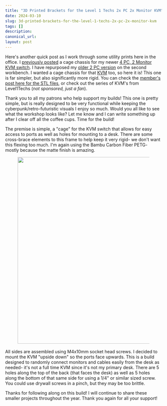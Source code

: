 ```yaml
---
title: "3D Printed Brackets for the Level 1 Techs 2x PC 2x Monitor KVM"
date: 2024-03-10
slug: 3d-printed-brackets-for-the-level-1-techs-2x-pc-2x-monitor-kvm
tags: []
description: 
canonical_url: 
layout: post
---
```

<p>Here's another quick post as I work through some utility prints here in the office.  I <a href="__GHOST_URL__/3d-printed-brackets-for-the-level-1-techs-4x-pc-2x-monitor-kvm/" rel="noreferrer">previously posted</a> a cage chassis for my newer <a href="https://www.store.level1techs.com/products/p/14-display-port-kvm-dual-4computer-kllrb-mfj5x" rel="noreferrer">4 PC, 2 Monitor KVM switch</a>.  I have repurposed my <a href="https://www.store.level1techs.com/products/p/14-kvm-switch-dual-monitor-2computer-z5erd-n6mbj" rel="noreferrer">older 2 PC version</a> on the second workbench.  I wanted a cage chassis for that <a href="https://en.wikipedia.org/wiki/KVM_switch" rel="noreferrer">KVM</a> too, so here it is!  This one is far simpler, but also significantly more rigid.  You can check the <a href="https://doscher.com/patrons-only-2xpc-kvm-switch-design-files" rel="noreferrer">member's post here for the STL files</a>, or check out the series of KVM's from Level1Techs (<em>not sponsored, just a fan</em>).</p><p>Thank you to all my patrons who help support my builds!  This one is pretty simple, but is really designed to be very functional while keeping the cyberpunk/retro-futuristic visuals I enjoy so much.  Would you all like to see what the workshop looks like?  Let me know and I can write something up after I clear off all the coffee cups.  Time for the build!</p><p>The premise is simple, a "cage" for the KVM switch that allows for easy access to ports as well as holes for mounting to a desk.  There are some cross-brace elements to this frame to help keep it very rigid- we don't want this flexing too much.  I'm again using the Bambu Carbon Fiber PETG- mostly because the matte finish is amazing.</p><figure class="kg-card kg-image-card"><img src="/images/content/images/2024/03/Level1Techs-2PC-KVM-Brackets-MOVIE-v1-640-2.gif" class="kg-image" alt="" loading="lazy" width="800" height="600" srcset="/images/content/images/2024/03/Level1Techs-2PC-KVM-Brackets-MOVIE-v1-640-2.gif 600w, /images/content/images/2024/03/Level1Techs-2PC-KVM-Brackets-MOVIE-v1-640-2.gif 800w" sizes="(min-width: 720px) 720px"></figure><p>All sides are assembled using M4x10mm socket head screws.  I decided to mount the KVM "upside down" so the ports face upwards.  This is a build designed to randomly connect monitors and cables easily from the desk as needed- it's not a full time KVM since it's not my primary desk.  There are 5 holes along the top of the back (that faces the desk) as well as 5 holes along the bottom of that same side for using a 1/4" or similar sized screw.  You could use drywall screws in a pinch, but they may be too brittle.</p><p>Thanks for following along on this build!  I will continue to share these smaller projects throughout the year.  Thank you again for all your support!</p>
